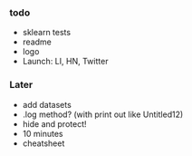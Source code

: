 ### todo

- sklearn tests
- readme
- logo
- Launch: LI, HN, Twitter


### Later

- add datasets
- .log method? (with print out like Untitled12)
- hide and protect!
- 10 minutes
- cheatsheet